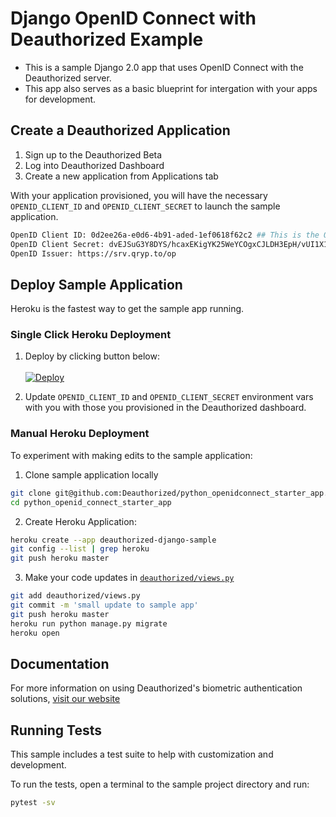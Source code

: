 # Django OpenID Connect with Deauthorized Example

- This is a sample Django 2.0 app that uses OpenID Connect with the Deauthorized server.
- This app also serves as a basic blueprint for intergation with your apps for development.  

## Create a Deauthorized Application

1. Sign up to the Deauthorized Beta
2. Log into Deauthorized Dashboard
3. Create a new application from Applications tab

With your application provisioned, you will have the necessary `OPENID_CLIENT_ID` and `OPENID_CLIENT_SECRET` to launch the sample application.

```sh
OpenID Client ID: 0d2ee26a-e0d6-4b91-aded-1ef0618f62c2 ## This is the OPENID_CLIENT_ID
OpenID Client Secret: dvEJSuG3Y8DYS/hcaxEKigYK25WeYCOgxCJLDH3EpH/vUI1X1hzSErDlNfLID9aP  ## This is the OPENID_CLIENT_SECRET
OpenID Issuer: https://srv.qryp.to/op
```

## Deploy Sample Application

Heroku is the fastest way to get the sample app running.

### Single Click Heroku Deployment

1. Deploy by clicking button below:<br/><br/>[![Deploy](https://www.herokucdn.com/deploy/button.svg)](https://heroku.com/deploy?template=https://github.com/Deauthorized/django_openidconnect_starter_app/)

2. Update `OPENID_CLIENT_ID` and `OPENID_CLIENT_SECRET` environment vars with you with those you provisioned in the Deauthorized dashboard.

### Manual Heroku Deployment

To experiment with making edits to the sample application:

1. Clone sample application locally

```sh
git clone git@github.com:Deauthorized/python_openidconnect_starter_app.git
cd python_openid_connect_starter_app
```

2. Create Heroku Application:

```sh
heroku create --app deauthorized-django-sample
git config --list | grep heroku
git push heroku master
```

3. Make your code updates in [`deauthorized/views.py`](https://github.com/Deauthorized/django_openidconnect_starter_app/blob/master/deauthorized/views.py)

```sh
git add deauthorized/views.py
git commit -m 'small update to sample app'
git push heroku master
heroku run python manage.py migrate
heroku open
```

## Documentation

For more information on using Deauthorized's biometric authentication solutions, [visit our website](https://www.deauthorized.com)


## Running Tests

This sample includes a test suite to help with customization and development.

To run the tests, open a terminal to the sample project directory and run:
```sh
pytest -sv
```
